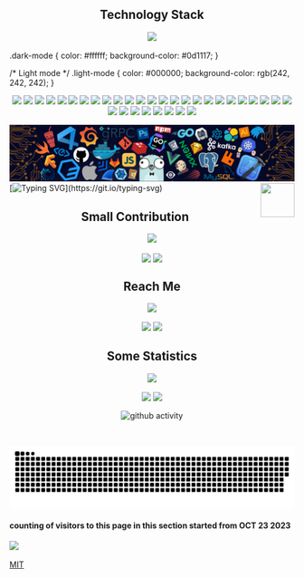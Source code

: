 <!-- Technology Stack 
![](./.src/header4_.png)

<p align="center">
  <img src="https://github-widgetbox.vercel.app/api/profile?username=weiensong&data=followers,repositories,stars,commits&theme=darkmode">
</p>
-->

<!-- Technology Stack -->
<h2 align="center">Technology Stack</h2>
<div align="center">
  <img src="https://media.giphy.com/media/v1.Y2lkPTc5MGI3NjExanptazVmdnJiY3lhYTg1Y3YxdDZvOXV4M3NhOXhtbDVwaDE3cnJ3aiZlcD12MV9pbnRlcm5hbF9naWZfYnlfaWQmY3Q9cw/hiJ9ypGI5tIKdwKoK2/giphy.gif" width="80"></div>

.dark-mode {
  color: #ffffff;
  background-color: #0d1117;
}

/* Light mode */
.light-mode {
  color: #000000;
  background-color: rgb(242, 242, 242);
}
<p align="center">
<a href="https://www.python.org/" ><img class="dark-mode"src="https://img.shields.io/badge/-Python-%230d1117?style=plastic&logo=python"/></a>
<a href="https://www.java.com/"><img src="https://img.shields.io/badge/-Java-%230d1117?style=plastic&logo=openjdk"/></a>
<a href="https://www.open-std.org/jtc1/sc22/wg14/"><img src="https://img.shields.io/badge/-C-%230d1117?style=plastic&logo=c"/></a>
<a href="https://www.scala-lang.org/"><img src="https://img.shields.io/badge/-Scala-%230d1117?style=plastic&logo=scala"/></a>
<a href="https://developer.mozilla.org/en-US/docs/Web/JavaScript"><img src="https://img.shields.io/badge/-JavaScript-%230d1117?style=plastic&logo=javascript"/></a>
<a href="https://www.r-project.org/"><img src="https://img.shields.io/badge/-R-%230d1117?style=plastic&logo=r"/></a>
<a href="https://www.microsoft.com/"><img src="https://img.shields.io/badge/-Windows-%230d1117?style=plastic&logo=windows"/></a>
<a href="https://www.linux.org/"><img src="https://img.shields.io/badge/-Linux-%230d1117?style=plastic&logo=linux"/></a>
<a href="https://www.centos.org/"><img src="https://img.shields.io/badge/-CentOS-%230d1117?style=plastic&logo=centos"/></a>
<a href="https://ubuntu.com/"><img src="https://img.shields.io/badge/-Ubuntu-%230d1117?style=plastic&logo=ubuntu"/></a>
<a href="https://www.redhat.com/"><img src="https://img.shields.io/badge/-RedHat-%230d1117?style=plastic&logo=redhat"/></a>
<a href="https://www.docker.com/"><img src="https://img.shields.io/badge/-Docker-%230d1117?style=plastic&logo=docker"/></a>
<a href="https://hadoop.apache.org/"><img src="https://img.shields.io/badge/-Apache-%230d1117?style=plastic&logo=apache"/></a>
<a href="https://hadoop.apache.org/"><img src="https://img.shields.io/badge/-Hadoop-%230d1117?style=plastic&logo=apachehadoop"/></a>
<a href="https://spark.apache.org/"><img src="https://img.shields.io/badge/-Spark-%230d1117?style=plastic&logo=apachespark"/></a>
<a href="https://hive.apache.org/"><img src="https://img.shields.io/badge/-Hive-%230d1117?style=plastic&logo=apachehive"/></a>
<a href="https://maven.apache.org/"><img src="https://img.shields.io/badge/-Maven-%230d1117?style=plastic&logo=apachemaven"/></a>
<a href="https://www.selenium.dev/"><img src="https://img.shields.io/badge/-Selenium-%230d1117?style=plastic&logo=selenium"/></a>
<a href="https://fastapi.tiangolo.com/"><img src="https://img.shields.io/badge/-FastAPI-%230d1117?style=plastic&logo=fastapi"/></a>
<a href="https://pandas.pydata.org/"><img src="https://img.shields.io/badge/-Pandas-%230d1117?style=plastic&logo=pandas"/></a>
<a href="https://numpy.org/"><img src="https://img.shields.io/badge/-Numpy-%230d1117?style=plastic&logo=numpy"/></a>
<a href="https://www.mysql.com/"><img src="https://img.shields.io/badge/-MySQL-%230d1117?style=plastic&logo=mysql"/></a>
<a href="https://git-scm.com/"><img src="https://img.shields.io/badge/-Git-%230d1117?style=plastic&logo=git"/></a>
<a href="https://jupyter.org/"><img src="https://img.shields.io/badge/-Jupyter-%230d1117?style=plastic&logo=jupyter"/></a>
<a href="https://html.spec.whatwg.org/multipage/"><img src="https://img.shields.io/badge/-Html-%230d1117?style=plastic&logo=html5"/></a>
<a href="https://www.markdownguide.org/"><img src="https://img.shields.io/badge/-Markdown-%230d1117?style=plastic&logo=markdown"/></a>
<a href="https://apps.microsoft.com/store/detail/windows-terminal/9N0DX20HK701"><img src="https://img.shields.io/badge/-Windows Terminal-%230d1117?style=plastic&logo=windowsterminal"/></a>
<a href="https://echarts.apache.org/index.html"><img src="https://img.shields.io/badge/-Echarts-%230d1117?style=plastic&logo=apacheecharts"/></a>
<a href="https://www.vim.org/"><img src="https://img.shields.io/badge/-Vim-%230d1117?style=plastic&logo=vim"/></a>
<a href="https://neovim.io/"><img src="https://img.shields.io/badge/-Neovim-%230d1117?style=plastic&logo=neovim"/></a>
<a href="https://www.lua.org/"><img src="https://img.shields.io/badge/-Lua-%230d1117?style=plastic&logo=lua"/></a>
<a href="https://www.jetbrains.com/pycharm/"><img src="https://img.shields.io/badge/-Pycharm-%230d1117?style=plastic&logo=pycharm"/></a>
<a href="https://www.jetbrains.com/idea/"><img src="https://img.shields.io/badge/-Idea-%230d1117?style=plastic&logo=intellijidea"/></a>
</p>



<!--   my-header-img -->
![](./.src/header_.png)
<a href="https://www.python.org/"><img src="https://techstack-generator.vercel.app/python-icon.svg" align="right" height="60" width="60" ></a>
[![Typing SVG](https://readme-typing-svg.demolab.com?font=Fira+Code&pause=1000&color=27ADF7&center=true&vCenter=true&width=435&lines=Hi+there%2C+I'm+weiensong!;Welcome+to+my+profile!;l+enjoy+new+things!)](https://git.io/typing-svg)



<!-- Small contribution -->
<h2 align="center">Small Contribution</h2>  

<div align="center">
  <img src="https://media.giphy.com/media/8e7IQjEdnkivIk81C2/giphy.gif" width="80"></div>

<p align="center">
  <a href="https://github.com/TheAlgorithms/Python"><img align="center" width="350" src="https://github-readme-stats-sigma-five.vercel.app/api/pin/?username=TheAlgorithms&repo=Python&title_color=a15619&icon_color=84628f&text_color=e6edf3&bg_color=242424&disable_animations=true" /></a>
  <a href="https://github.com/dataease/dataease"><img align="center" width="350" src="https://github-readme-stats-sigma-five.vercel.app/api/pin/?username=dataease&repo=dataease&title_color=a15619&icon_color=84628f&text_color=e6edf3&bg_color=242424&disable_animations=true" /></a>
</p>



<!-- Reach me -->
<h2 align="center">Reach Me</h2>  

<div align="center">
  <img src="https://media.giphy.com/media/mGcNjsfWAjY5AEZNw6/giphy.gif" width="80"></div>

<p align="center">
  <a href="https://github.com/weiensong/weiensong/issues/1"><img src="https://img.shields.io/badge/-GitHub-%230d1117?style=plastic&logo=github"/></a>
  <a href="mailto:touer0018@gmail.com"> <img src="https://img.shields.io/badge/-touer0018@gmail.com-%230d1117?style=plastic&logo=gmail"/></a>
</p>




<!-- Some statistics -->
<h2 align="center">Some Statistics</h2>  
<div align="center">
  <img src="https://media.giphy.com/media/l4FGrHErakgV8GRO0/giphy.gif" width="80"></div>

<p align="center">
  <img height="180" src="https://github-readme-stats-sigma-five.vercel.app/api?username=weiensong&show_icons=true&theme=darcula&include_all_commits=true&disable_animations=true" />
  <img height="180" src="https://github-readme-stats.vercel.app/api/top-langs/?username=weiensong&layout=compact&theme=darcula&langs_count=20&disable_animations=true" />
</p>


<p align="center">
<picture>
  <img alt="github activity" src="https://github-readme-activity-graph.vercel.app/graph?username=weiensong&theme=github&bg_color=242424&include_all_commits=True&disable_animations=true" width="690" height="230"/></picture>
</p>


<p align="center"><img width="690" src="https://github-profile-trophy.vercel.app/?username=weiensong&theme=gruvbox&row=1" alt=""></p>


<p align="center">
<picture>
  <source media="(prefers-color-scheme: dark)" srcset="https://raw.githubusercontent.com/weiensong/weiensong/output/github-contribution-grid-snake-dark.svg">
  <source media="(prefers-color-scheme: light)" srcset="https://raw.githubusercontent.com/weiensong/weiensong/output/github-contribution-grid-snake.svg">
  <img alt="github contribution grid snake animation" src="https://raw.githubusercontent.com/lxfriday/lxfriday/output/github-contribution-grid-snake.svg" width="700">
</picture>
</p>  





#### counting of visitors to this page in this section started from OCT 23 2023 
![](https://count.getloli.com/get/@weiensong?theme=asoul)</br>




[MIT](https://github.com/weiensong/weiensong/blob/main/.universal/LICENSE)


<!--
**weiensong/weiensong** is a ✨ _special_ ✨ repository because its `README.md` (this file) appears on your GitHub profile.

Here are some ideas to get you started:

- 🔭 I’m currently working on ...
- 🌱 I’m currently learning ...
- 👯 I’m looking to collaborate on ...
- 🤔 I’m looking for help with ...
- 💬 Ask me about ...
- 📫 How to reach me: ...
- 😄 Pronouns: ...
- ⚡ Fun fact: ...
-->
